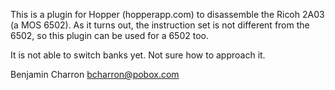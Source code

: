 This is a plugin for Hopper (hopperapp.com) to disassemble the Ricoh 2A03 (a
MOS 6502). As it turns out, the instruction set is not different from the 6502,
so this plugin can be used for a 6502 too.

It is not able to switch banks yet. Not sure how to approach it.

Benjamin Charron <bcharron@pobox.com>
